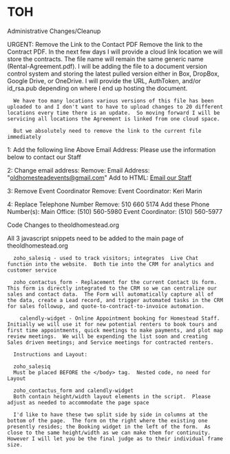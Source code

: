 # TOH

Administrative Changes/Cleanup

URGENT:  Remove the Link to the Contact PDF
      Remove the link to the Contract PDF.  In the next few days I will provide a cloud link location we will store the contracts.  The file name will remain the same generic name (Rental-Agreement.pdf).
      I will be adding the file to a document version control system and storing the latest pulled version either in Box, DropBox, Google Drive, or OneDrive.  I will provide the URL, AuthToken, and/or id_rsa.pub depending on where I end up hosting the document.

      We have too many locations various versions of this file has been uploaded to and I don't want to have to upload changes to 20 different locations every time there is an update.  So moving forward I will be servicing all locations the Agreement is linked from one cloud space.

      But we absolutely need to remove the link to the current file immediately


1:  Add the following line Above Email Address:
      Please use the information below to contact our Staff

2:  Change email address:
      Remove:  Email Address: "oldhomesteadevents@gmail.com"
      Add to HTML:  <a href="mailto:event.coordinator@oldhomestead.events">Email our Staff</a>


3:  Remove Event Coordinator
      Remove:  Event Coordinator: Keri Marin

4: Replace Telephone Number
    Remove:  510 660 5174
    Add these Phone Number(s):
      Main Office:  (510) 560-5980
      Event Coordinator:  (510) 560-5977


Code Changes to theoldhomestead.org

  All 3 javascript snippets need to be added to the main page of theoldhomestead.org

      zoho_salesiq - used to track visitors; integrates  Live Chat function into the website.  Both tie into the CRM for analytics and customer service

      zoho_contactus_form - Replacement for the current Contact Us form.  This form is directly integrated to the CRM so we can centralize our sales and contact data.  The Form will automatically capture all of the data, create a Lead record, and trigger automated tasks in the CRM for sales followup, and quote-to-contract-to-invoice automation.  

        calendly-widget - Online Appointment booking for Homestead Staff.  Initially we will use it for new potential renters to book tours and first time appointments, quick meetings to make payments, and plot map review meetings.  We will be expending the list soon and creating Sales driven meetings; and Service meetings for contracted renters.

      Instructions and Layout:

      zoho_salesiq
      Must be placed BEFORE the </body> tag.  Nested code, no need for Layout

      zoho_contactus_form and calendly-widget
      Both contain height/width layout elements in the script.  Please adjust as needed to accommodate the page space

      I'd like to have these two split side by side in columns at the bottom of the page.  The form on the right where the existing one presently resides; the Booking widget in the left of the form.  As close to the same height/width as we can make them for continuity.  However I will let you be the final judge as to their individual frame size.
